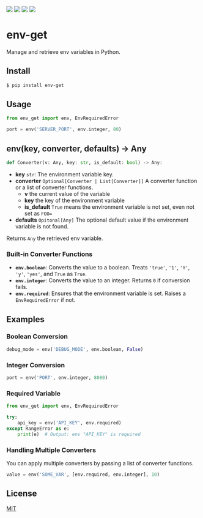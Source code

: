 [![](https://github.com/kaelzhang/python-env-get/actions/workflows/python.yml/badge.svg)](https://github.com/kaelzhang/python-env-get/actions/workflows/python.yml)
[![](https://codecov.io/gh/kaelzhang/python-env-get/branch/master/graph/badge.svg)](https://codecov.io/gh/kaelzhang/python-env-get)
[![](https://img.shields.io/pypi/v/env-get.svg)](https://pypi.org/project/env-get/)
[![](https://img.shields.io/pypi/l/env-get.svg)](https://github.com/kaelzhang/python-env-get)

<!-- [![Conda version](https://img.shields.io/conda/vn/conda-forge/env-get)](https://anaconda.org/conda-forge/env-get) -->

# env-get

Manage and retrieve env variables in Python.

## Install

```sh
$ pip install env-get
```

## Usage

```py
from env_get import env, EnvRequiredError

port = env('SERVER_PORT', env.integer, 80)
```

## env(key, converter, defaults) -> Any

```py
def Converter(v: Any, key: str, is_default: bool) -> Any:
```

- **key** `str`: The environment variable key.
- **converter** `Optional[Converter | List[Converter]]` A converter function or a list of converter functions.
  - **v** the current value of the variable
  - **key** the key of the environment variable
  - **is_default** `True` means the environment variable is not set, even not set as `FOO=`
- **defaults** `Opitonal[Any]` The optional default value if the environment variable is not found.

Returns `Any` the retrieved env variable.

### Built-in Converter Functions

- **`env.boolean`**: Converts the value to a boolean. Treats `'true'`, `'1'`, `'Y'`, `'y'`, `'yes'`, and `True` as `True`.
- **`env.integer`**: Converts the value to an integer. Returns `0` if conversion fails.
- **`env.required`**: Ensures that the environment variable is set. Raises a `EnvRequiredError` if not.

## Examples

### Boolean Conversion

```py
debug_mode = env('DEBUG_MODE', env.boolean, False)
```

### Integer Conversion

```py
port = env('PORT', env.integer, 8080)
```

### Required Variable

```py
from env_get import env, EnvRequiredError

try:
    api_key = env('API_KEY', env.required)
except RangeError as e:
    print(e)  # Output: env "API_KEY" is required
```

### Handling Multiple Converters

You can apply multiple converters by passing a list of converter functions.

```py
value = env('SOME_VAR', [env.required, env.integer], 10)
```

## License

[MIT](LICENSE)
